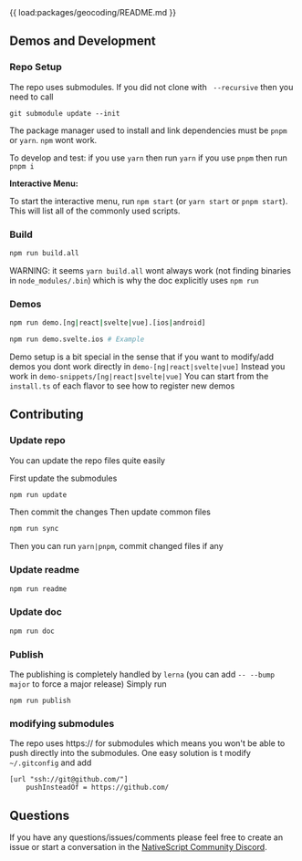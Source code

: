 <!-- ⚠️ This README has been generated from the file(s) "blueprint.md" ⚠️-->{{ load:packages/geocoding/README.md }}

[](#demos-and-development)

## Demos and Development


### Repo Setup

The repo uses submodules. If you did not clone with ` --recursive` then you need to call
```
git submodule update --init
```

The package manager used to install and link dependencies must be `pnpm` or `yarn`. `npm` wont work.

To develop and test:
if you use `yarn` then run `yarn`
if you use `pnpm` then run `pnpm i`

**Interactive Menu:**

To start the interactive menu, run `npm start` (or `yarn start` or `pnpm start`). This will list all of the commonly used scripts.

### Build

```bash
npm run build.all
```
WARNING: it seems `yarn build.all` wont always work (not finding binaries in `node_modules/.bin`) which is why the doc explicitly uses `npm run`

### Demos

```bash
npm run demo.[ng|react|svelte|vue].[ios|android]

npm run demo.svelte.ios # Example
```

Demo setup is a bit special in the sense that if you want to modify/add demos you dont work directly in `demo-[ng|react|svelte|vue]`
Instead you work in `demo-snippets/[ng|react|svelte|vue]`
You can start from the `install.ts` of each flavor to see how to register new demos 


[](#contributing)

## Contributing

### Update repo 

You can update the repo files quite easily

First update the submodules

```bash
npm run update
```

Then commit the changes
Then update common files

```bash
npm run sync
```
Then you can run `yarn|pnpm`, commit changed files if any

### Update readme 
```bash
npm run readme
```

### Update doc 
```bash
npm run doc
```

### Publish

The publishing is completely handled by `lerna` (you can add `-- --bump major` to force a major release)
Simply run 
```shell
npm run publish
```

### modifying submodules

The repo uses https:// for submodules which means you won't be able to push directly into the submodules.
One easy solution is t modify `~/.gitconfig` and add
```
[url "ssh://git@github.com/"]
	pushInsteadOf = https://github.com/
```

[](#questions)

## Questions

If you have any questions/issues/comments please feel free to create an issue or start a conversation in the [NativeScript Community Discord](https://nativescript.org/discord).